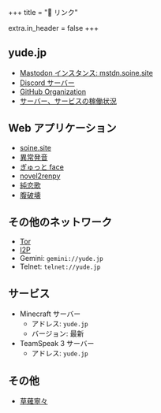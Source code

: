 +++
title = "📎 リンク"

extra.in_header = false
+++

## yude.jp

- [Mastodon インスタンス: mstdn.soine.site](https://mstdn.soine.site)
- [Discord サーバー](https://discord.gg/X6srY7X)
- [GitHub Organization](https://github.com/yudejp)
- [サーバー、サービスの稼働状況](https://status.yude.jp)

## Web アプリケーション

- [soine.site](https://soine.site)
- [異常発音](https://weird-pronounciation.vercel.app/)
- [ぎゅっと face](https://gyutto-face-yude.vercel.app/)
- [novel2renpy](https://novel2renpy.vercel.app/)
- [純恋歌](https://junrenka-randomizer.vercel.app/)
- [腹破壊](https://stomach-breaker.vercel.app/)

## その他のネットワーク

- [Tor](http://yudejpwxp2cziclocqjfd55ucw2dh6ncswopluh7exwusjlfkvkwhwqd.onion)
- [I2P](http://yude.i2p/?i2paddresshelper=idabfrazqbh7upvo2f5hx3ajpqglrwny66qbvcoatfqoq64ifiaq.b32.i2p)
- Gemini: <code>gemini://yude.jp</code>
- Telnet: <code>telnet://yude.jp</code>

## サービス

- Minecraft サーバー
  - アドレス: `yude.jp`
  - バージョン: 最新
- TeamSpeak 3 サーバー
  - アドレス: `yude.jp`

## その他

- [草薙寧々](https://pjsekai.sega.jp/character/unite04/nene/index.html)
